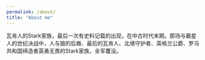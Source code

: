```yaml
---
permalink: /about/
title: "About me"
---
```


瓦肯人的Stark家族，最后一次有史料记载的出现，在中古时代末期。那场与霸星人的世纪决战中，人与狼的后裔、最后的瓦肯人、北境守护者、英格兰公爵、罗马共和国缔造者英勇无畏的Stark家族，全军覆没。
